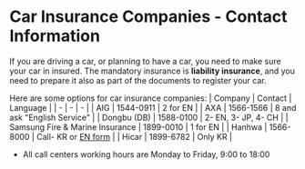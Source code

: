 # Car Insurance Companies - Contact Information 

If you are driving a car, or planning to have a car, you need to make sure your car in insured.
The mandatory insurance is **liability insurance**, and you need to prepare it also as part of the documents to register your car.

Here are some options for car insurance companies:
| Company | Contact | Language |
| - | - | - |
| AIG | 1544-0911 | 2 for EN |
| AXA | 1566-1566 | 8 and ask "English Service" |
| Dongbu (DB) | 1588-0100 | 2- EN, 3- JP, 4- CH |
| Samsung Fire & Marine Insurance | 1899-0010 | 1 for EN |
| Hanhwa | 1566-8000 | Call- KR or [EN form](https://www.hwgeneralins.com/foreign/get-a-quote.do) |
| Hicar | 1899-6782 | Only KR |

- All call centers working hours are Monday to Friday, 9:00 to 18:00

